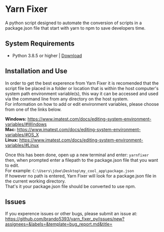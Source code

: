# Yarn Fixer
A python script designed to automate the conversion of scripts in a package.json file that start with yarn to npm to save developers time.
## System Requirements
- Python 3.8.5 or higher | [Download](https://www.python.org/downloads/)
## Installation and Use
In order to get the best experence from Yarn Fixer it is recomended that the script file be placed in a folder or location that is within the host computer's system path environment variable(s), this way it can be accessed and used via the command line from any directory on the host system.  
For information on how to add or edit environment variables, please choose from one of the links below.  
  
**Windows:** https://www.imatest.com/docs/editing-system-environment-variables/#Windows  
**Mac:** https://www.imatest.com/docs/editing-system-environment-variables/#OS_X  
**Linux:** https://www.imatest.com/docs/editing-system-environment-variables/#Linux  
  
  Once this has been done, open up a new terminal and enter: `yarnfixer`  
  then, when prompted enter a filepath to the package.json file that you want to edit.  
  For example: `C:\Users\jdoe\Desktop\my_cool_app\package.json`  
  If however no path is entered, Yarn Fixer will look for a package.json file in the current working directory.  
  That's it your package.json file should be converted to use npm.
  ## Issues
  If you experence issues or other bugs, please submit an issue at: https://github.com/brando5393/yarn_fixer_py/issues/new?assignees=&labels=&template=bug_report.md&title=

